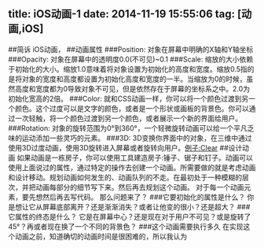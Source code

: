 title: iOS动画-1
date: 2014-11-19 15:55:06
tag: [动画,iOS]
---
##简诉
iOS动画，
##动画属性
###Position:
对象在屏幕中明确的X轴和Y轴坐标
###Opacity:
对象在屏幕中的透明度0.0(不可见)~0.1
###Scale:
缩放的大小依赖于初始化的大小。缩放1.0意味着将对象设置为初始化的高度和宽度。缩放0.5指的是将对象的宽度和高度都设置为初始化高度和宽度的一半。当缩放为0的时候，虽然高度和宽度都为0导致对象不可见，但是依然存在于屏幕的坐标系之中。2.0为初始化宽高的2倍。
###Color:
就和CSS动画一样，你可以将一个颜色过渡到另一个颜色。这个过度可以是文字的颜色，或者是一个形状或画板的背景色。你可以通过一次轻触，将一个颜色过渡到另一个颜色，或者展示一个新的界面给用户。
###Rotation:
对象的旋转范围为0°到360°，一个轻微旋转动画可以给一个平凡乏味的运动添加一些灵巧的元素。
###3D:
3D变换你界面中的对象，在三维中通过使用3D过度动画，使用3D旋转进入屏幕或者旋转向用户。[例子:Clear](http://realmacsoftware.com/clear)
##设计动画
如果动画是一栋房子，你可以使用工具建造房子:锤子、锯子和钉子。动画可以使用上面说过的属性，通过特定的操作去创建一个动画。所需要做的就是考虑动画和设计移动。规划动画如何发生的、动画队列的不走。在最初处于一种模糊的层次，并把动画每部分的细节写下来。然后再去规划这个动画。
对于每一个动画元素，要先想然后再去写代码。
那么问题来了？
###它要初始化的属性是什么？
你是想让它从屏幕底部离开？还是渐渐消失？或者让他变的很小？还是超大？
###它属性的终态是什么？
它是在屏幕中心？还是现在对于用户不可见？或是旋转了45°？再或者现在换了一个不同的背景色？
###这个动画需要执行多久
在实现这个动画之前，知道确切的动画时间是很困难的，所以我认为
